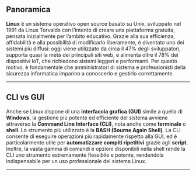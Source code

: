 ## **Panoramica**

**Linux** è un sistema operativo open source basato su Unix, sviluppato nel 1991 da Linus Torvalds con l’intento di creare una piattaforma gratuita, pensata inizialmente per l’ambito educativo. Grazie alla sua efficienza, affidabilità e alla possibilità di modificarlo liberamente, è diventato uno dei sistemi più diffusi: oggi viene utilizzato da circa il 47% degli sviluppatori, supporta quasi la metà dei principali siti web, e alimenta oltre il 78% dei dispositivi IoT, che richiedono sistemi leggeri e performanti. Per questo motivo, è fondamentale che amministratori di sistema e professionisti della sicurezza informatica imparino a conoscerlo e gestirlo correttamente.

---

## **CLI vs GUI**

Anche se Linux dispone di una **interfaccia grafica (GUI)** simile a quella di **Windows**, la gestione più potente ed efficiente del sistema avviene attraverso la **Command Line Interface (CLI)**, nota anche come **terminale** o **shell**. Lo strumento più utilizzato è la **BASH (Bourne Again Shell)**. La CLI consente di eseguire operazioni più rapidamente rispetto alla GUI, ed è particolarmente utile per **automatizzare compiti ripetitivi** grazie agli **script**. Inoltre, la vasta gamma di comandi e opzioni disponibili nella shell rende la CLI uno strumento estremamente flessibile e potente, rendendola indispensabile per un uso professionale del sistema Linux.

---
